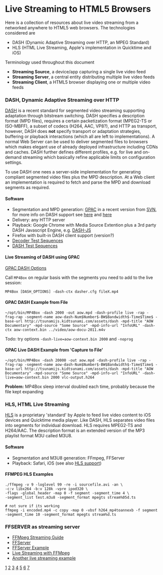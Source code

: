 # Live Streaming to HTML5 Browsers

Here is a collection of resources about live video streaming from a networked anywhere to HTML5 web browsers. The technologies considered are

* DASH (Dynamic Adaptive Streaming over HTTP, an MPEG Standard)
* HLS (HTML Live Streaming, Apple's implementation in Quicktime and iOS)

Terminology used throughout this document

* __Streaming Source__, a device/app capturing a single live video feed
* __Streaming Server__, a central entity distributing multiple live video feeds
* __Streaming Client__, a HTML5 browser displaying one or multiple video feeds

### DASH, Dynamic Adaptive Streaming over HTTP

[DASH]() is a recent standard for segmented video streaming supporting adaptation through bitstream switching. DASH specifies a description format (MPD files), requires a certain packetization  format (MPEG2-TS or ISO-MBFF), a subset of codecs (H264, AAC, VP8?), and HTTP as transport, however, DASH does __not__ specify transport or adaptation strategies, buffering or playback interactions (which all are left to implementations). A normal Web Server can be used to deliver segmented files to browsers which makes elegant use of already deployed infrastructure including CDNs and caches. DASH further defines different profiles, e.g. for live and on-demand streaming which basically refine applicable limits on configuration settings.

To use DASH one nees a server-side implementation for generating compliant segmented video files plus the MPD description. At a Web client an implementation is required to fetch and parse the MPD and download segments as required.

#### Software

* Segmentation and MPD generation: [GPAC](2) in a recent version from [SVN](3), for more info on DASH support see [here](4) and [here](5)
* Delivery: any HTTP server
* Playback: Google Chrome with Media Source Extention plus a 3rd party DASH Javascript Engine, e.g. [DASH-JS](6)
* Firefox with built-in DASH client support (version?)
* [Decoder Test Sequences](http://dash-mse-test.appspot.com/decoder-test.html)
* [DASH Test Sequences](http://gpac.wp.mines-telecom.fr/2012/02/23/dash-sequences/)


#### Live Streaming of DASH using GPAC

[GPAC DASH Options](http://gpac.wp.mines-telecom.fr/mp4box/dash/)

Call `MP4Box` on regular basis with the segments you need to add to the live session:

```
MP4Box [DASH_OPTIONS] -dash-ctx dasher.cfg fileX.mp4
```

#### GPAC DASH Example from File
```
~/opt/bin/MP4Box -dash 2000 -out aow.mpd -dash-profile live -rap -frag-rap -segment-name aow-dash-Num$Number$-BW$Bandwidth$-Time$Time$ -base-url http://tsunamijs.kidtsunami.com/assets/dash -mpd-title "AOW Documentary" -mpd-source "Some Source" -mpd-info-url "InfoURL" -dash-ctx aow-context.bin ../video/aow-docu-2011.m4v
```
Todo: try options `-dash-live=aow-context.bin 2000` and `-noprog`

#### GPAC Live DASH Example from 'Capture to File'
```
~/opt/bin/MP4Box -dash 20000 -out aow.mpd -dash-profile live -rap -frag-rap -segment-name aow-dash-Num$Number$-BW$Bandwidth$-Time$Time$ -base-url http://tsunamijs.kidtsunami.com/assets/dash -mpd-title "AOW Documentary" -mpd-source "Some Source" -mpd-info-url "InfoURL" -dash-live=aow-context.bin 2000 vlc-output.h264
```
__Problem:__ MP4Box sleep interval doubled each time, probably because the file kept expanding


### HLS, HTML Live Streaming

[HLS](1) is a proprietary 'standard' by Apple to feed live video content to iOS devices and Quicktime media player. Like DASH, HLS separates video files into segments for individual download. HLS requires MPEG2-TS and H264/AAC. The description format is an extended version of the MP3 playlist format M3U called M3U8.


#### Software

* Segmentation and M3U8 generation: FFmpeg, FFServer
* Playback: Safari, iOS (see also [HLS support](7))

#### FFMPEG HLS Examples
```
./ffmpeg -v 9 -loglevel 99 -re -i sourcefile.avi -an \
-c:v libx264 -b:v 128k -vpre ipod320 \
-flags -global_header -map 0 -f segment -segment_time 4 \
-segment_list test.m3u8 -segment_format mpegts stream%05d.ts
```

```
# not sure if its working
ffmpeg -i encoded.mp4 -c copy -map 0 -vbsf h264_mp4toannexb -f segment -segment_time 10 -segment_format mpegts stream%d.ts
```

### FFSERVER as streaming server
* [FFMpeg Streaming Guide](http://ffmpeg.org/trac/ffmpeg/wiki/StreamingGuide)
* [FFServer](http://ffmpeg.org/ffserver.html)
* [FFServer Example](http://ffmpeg.org/trac/ffmpeg/wiki/Streaming%20media%20with%20ffserver)
* [Live Streaming with FFMpeg](http://sonnati.wordpress.com/2012/07/02/ffmpeg-the-swiss-army-knife-of-internet-streaming-part-v/)
* [Another live streaming example](http://www.onvos.com/http-live-streaming-howto.html)



[1](http://developer.apple.com/library/ios/#documentation/NetworkingInternet/Conceptual/StreamingMediaGuide/UsingHTTPLiveStreaming/UsingHTTPLiveStreaming.html)
[2](http://gpac.wp.mines-telecom.fr/mp4box/dash/)
[3](http://sourceforge.net/projects/gpac/develop)
[4](http://gpac.wp.mines-telecom.fr/2011/02/02/mp4box-fragmentation-segmentation-splitting-and-interleaving/)
[5](http://gpac.wp.mines-telecom.fr/2012/02/01/dash-support/)
[6](http://www-itec.uni-klu.ac.at/dash/?p=792)
[7](http://www.longtailvideo.com/html5/hls)
